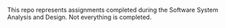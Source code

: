 This repo represents assignments completed during the Software System Analysis and Design. Not everything is completed.